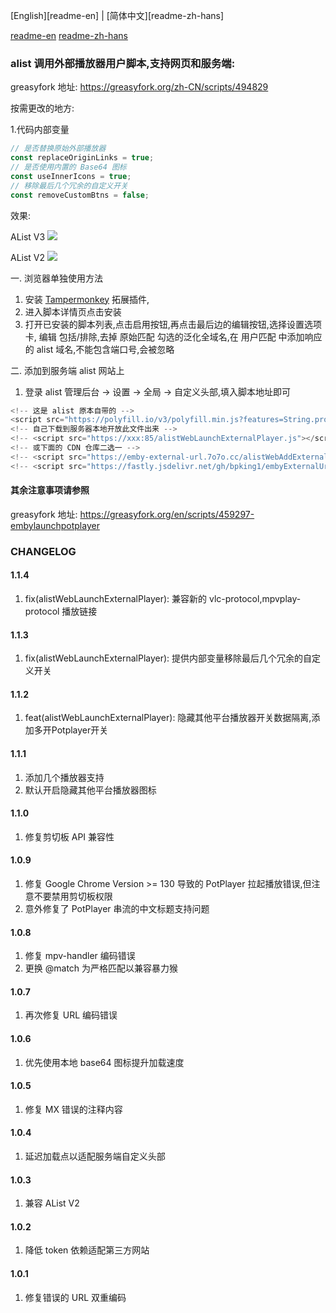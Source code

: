 [English][readme-en] | [简体中文][readme-zh-hans]

[readme-en](./README.md)
[readme-zh-hans](./README.zh-Hans.md)

### alist 调用外部播放器用户脚本,支持网页和服务端:

greasyfork 地址: https://greasyfork.org/zh-CN/scripts/494829

按需更改的地方:

1.代码内部变量

```js
// 是否替换原始外部播放器
const replaceOriginLinks = true;
// 是否使用内置的 Base64 图标
const useInnerIcons = true;
// 移除最后几个冗余的自定义开关
const removeCustomBtns = false;
```

效果:

AList V3
![](https://emby-external-url.7o7o.cc/alistWebAddExternalUrl/preview/preview01.png)

AList V2
![](https://emby-external-url.7o7o.cc/alistWebAddExternalUrl/preview/preview02.png)

一. 浏览器单独使用方法

1. 安装 [Tampermonkey](https://www.tampermonkey.net) 拓展插件,
2. 进入脚本详情页点击安装
3. 打开已安装的脚本列表,点击启用按钮,再点击最后边的编辑按钮,选择设置选项卡,
编辑 包括/排除,去掉 原始匹配 勾选的泛化全域名,在 用户匹配 中添加响应的 alist 域名,不能包含端口号,会被忽略

二. 添加到服务端 alist 网站上

1. 登录 alist 管理后台 -> 设置 -> 全局 -> 自定义头部,填入脚本地址即可

```js
<!-- 这是 alist 原本自带的 -->
<script src="https://polyfill.io/v3/polyfill.min.js?features=String.prototype.replaceAll"></script>
<!-- 自己下载到服务器本地开放此文件出来 -->
<!-- <script src="https://xxx:85/alistWebLaunchExternalPlayer.js"></script> -->
<!-- 或下面的 CDN 仓库二选一 -->
<!-- <script src="https://emby-external-url.7o7o.cc/alistWebAddExternalUrl/alistWebLaunchExternalPlayer.js"></script> -->
<!-- <script src="https://fastly.jsdelivr.net/gh/bpking1/embyExternalUrl@main/embyWebAddExternalUrl/alistWebLaunchExternalPlayer.js"></script> -->
```

#### 其余注意事项请参照
greasyfork 地址: https://greasyfork.org/en/scripts/459297-embylaunchpotplayer

### CHANGELOG

#### 1.1.4
1. fix(alistWebLaunchExternalPlayer): 兼容新的 vlc-protocol,mpvplay-protocol 播放链接

#### 1.1.3
1. fix(alistWebLaunchExternalPlayer): 提供内部变量移除最后几个冗余的自定义开关

#### 1.1.2
1. feat(alistWebLaunchExternalPlayer): 隐藏其他平台播放器开关数据隔离,添加多开Potplayer开关

#### 1.1.1
1. 添加几个播放器支持
2. 默认开启隐藏其他平台播放器图标

#### 1.1.0
1. 修复剪切板 API 兼容性

#### 1.0.9
1. 修复 Google Chrome Version >= 130 导致的 PotPlayer 拉起播放错误,但注意不要禁用剪切板权限
2. 意外修复了 PotPlayer 串流的中文标题支持问题

#### 1.0.8
1. 修复 mpv-handler 编码错误
2. 更换 @match 为严格匹配以兼容暴力猴

#### 1.0.7
1. 再次修复 URL 编码错误

#### 1.0.6
1. 优先使用本地 base64 图标提升加载速度

#### 1.0.5
1. 修复 MX 错误的注释内容

#### 1.0.4
1. 延迟加载点以适配服务端自定义头部

#### 1.0.3
1. 兼容 AList V2

#### 1.0.2
1. 降低 token 依赖适配第三方网站

#### 1.0.1
1. 修复错误的 URL 双重编码
